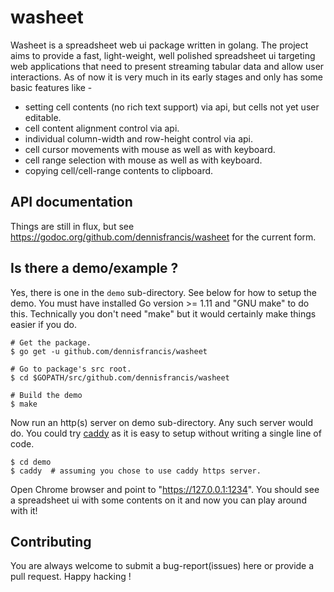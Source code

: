 # washeet
Washeet is a spreadsheet web ui package written in golang. The project aims to provide a fast, light-weight, well polished spreadsheet ui targeting web applications that need to present streaming tabular data and allow user interactions. As of now it is very much in its early stages and only has some basic features like -

* setting cell contents (no rich text support) via api, but cells not yet user editable.
* cell content alignment control via api.
* individual column-width and row-height control via api.
* cell cursor movements with mouse as well as with keyboard.
* cell range selection with mouse as well as with keyboard.
* copying cell/cell-range contents to clipboard.

## API documentation
Things are still in flux, but see https://godoc.org/github.com/dennisfrancis/washeet for the current form.

## Is there a demo/example ?
Yes, there is one in the `demo` sub-directory. See below for how to setup the demo. You must have installed Go version >= 1.11 and "GNU make" to do this. Technically you don't need "make" but it would certainly make things easier if you do.

```
# Get the package.
$ go get -u github.com/dennisfrancis/washeet

# Go to package's src root.
$ cd $GOPATH/src/github.com/dennisfrancis/washeet

# Build the demo
$ make
```

Now run an http(s) server on demo sub-directory. Any such server would do. You could try [caddy](https://caddyserver.com/download) as it is easy to setup without writing a single line of code.
```
$ cd demo
$ caddy  # assuming you chose to use caddy https server.
```
Open Chrome browser and point to "https://127.0.0.1:1234". You should see a spreadsheet ui with some contents on it and now you can play around with it!

## Contributing
You are always welcome to submit a bug-report(issues) here or provide a pull request. Happy hacking !
